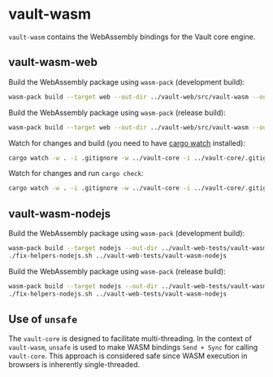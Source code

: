 # vault-wasm

`vault-wasm` contains the WebAssembly bindings for the Vault core engine.

## vault-wasm-web

Build the WebAssembly package using `wasm-pack` (development build):

```sh
wasm-pack build --target web --out-dir ../vault-web/src/vault-wasm --out-name vault-wasm --dev
```

Build the WebAssembly package using `wasm-pack` (release build):

```sh
wasm-pack build --target web --out-dir ../vault-web/src/vault-wasm --out-name vault-wasm
```

Watch for changes and build (you need to have [cargo watch](https://crates.io/crates/cargo-watch) installed):

```sh
cargo watch -w . -i .gitignore -w ../vault-core -i ../vault-core/.gitignore -s "wasm-pack build --target web --out-dir ../vault-web/src/vault-wasm --out-name vault-wasm --dev"
```

Watch for changes and run `cargo check`:

```sh
cargo watch -w . -i .gitignore -w ../vault-core -i ../vault-core/.gitignore
```

## vault-wasm-nodejs

Build the WebAssembly package using `wasm-pack` (development build):

```sh
wasm-pack build --target nodejs --out-dir ../vault-web-tests/vault-wasm-nodejs --out-name vault-wasm --dev
./fix-helpers-nodejs.sh ../vault-web-tests/vault-wasm-nodejs
```

Build the WebAssembly package using `wasm-pack` (release build):

```sh
wasm-pack build --target nodejs --out-dir ../vault-web-tests/vault-wasm-nodejs --out-name vault-wasm
./fix-helpers-nodejs.sh ../vault-web-tests/vault-wasm-nodejs
```

## Use of `unsafe`

The `vault-core` is designed to facilitate multi-threading. In the context of
`vault-wasm`, `unsafe` is used to make WASM bindings `Send + Sync` for calling
`vault-core`. This approach is considered safe since WASM execution in browsers
is inherently single-threaded.
